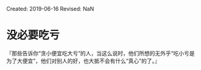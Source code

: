 Created: 2019-06-16
Revised: NaN

# 没必要吃亏

『那些告诉你“贪小便宜吃大亏”的人，当这么说时，他们所想的无外乎“吃小亏是为了大便宜”，他们对别人的好，也大抵不会有什么“真心”的了。』

